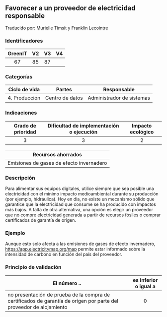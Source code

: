 ## Favorecer a un proveedor de electricidad responsable
Traducido por: Murielle Timsit y Franklin Lecointre

### Identificadores

| GreenIT | V2  | V3 | V4  |
|:-------:|:----:|:----:|:----:|
| 67   | 85  | 87 | |

### Categorías

| Ciclo de vida | Partes | Responsable |
|:---------:|:----:|:----:|
| 4. Producción | Centro de datos | Administrador de sistemas |

### Indicaciones

| Grado de prioridad   | Dificultad de implementación o ejecución | Impacto ecológico   |
|:-------------------:|:-------------------------:|:---------------------:|
| 3 | 3 | 2 |

|Recursos ahorrados |
|:----------------------------------------------------------:|
| Emisiones de gases de efecto invernadero  |

### Descripción

Para alimentar sus equipos digitales, utilice siempre que sea posible una electricidad con el mínimo impacto medioambiental durante su producción (por ejemplo, hidráulica).
Hoy en dia, no existe un mecanismo sólido que garantice que la electricidad que consume se ha producido con impactos más bajos.
A falta de otra alternativa, una opción es elegir un proveedor que no compre electricidad generada a partir de recursos fósiles o comprar certificados de garantía de origen.

### Ejemplo

Aunque esto solo afecta a las emisiones de gases de efecto invernadero, https://app.electricitymap.org/map permite estar informado sobre la intensidad de carbono en función del país del proveedor.

### Principio de validación

| El número ..   | es inferior o igual a   |  
|-------------------|:-------------------------:|
| no presentación de prueba de la compra de certificados de garantía de origen por parte del proveedor de alojamiento   | 0  |
